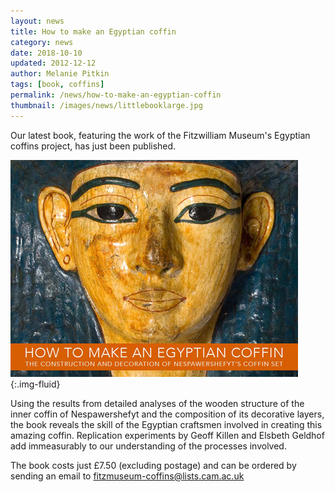 ```yaml
---
layout: news
title: How to make an Egyptian coffin
category: news
date: 2018-10-10
updated: 2012-12-12
author: Melanie Pitkin
tags: [book, coffins]
permalink: /news/how-to-make-an-egyptian-coffin
thumbnail: /images/news/littlebooklarge.jpg
---
```


Our latest book, featuring the work of the Fitzwilliam Museum's Egyptian coffins project, has just been published.

![](/images/news/littlebooklarge.jpg){:.img-fluid}

Using the results from detailed analyses of the wooden structure of the inner coffin of Nespawershefyt and the composition of its decorative layers, the book reveals the skill of the Egyptian craftsmen involved in creating this amazing coffin. Replication experiments by Geoff Killen and Elsbeth Geldhof add immeasurably to our understanding of the processes involved.

The book costs just £7.50 (excluding postage) and can be ordered by sending an email to [fitzmuseum-coffins@lists.cam.ac.uk](mailto:fitzmuseum-coffins@lists.cam.ac.uk)
